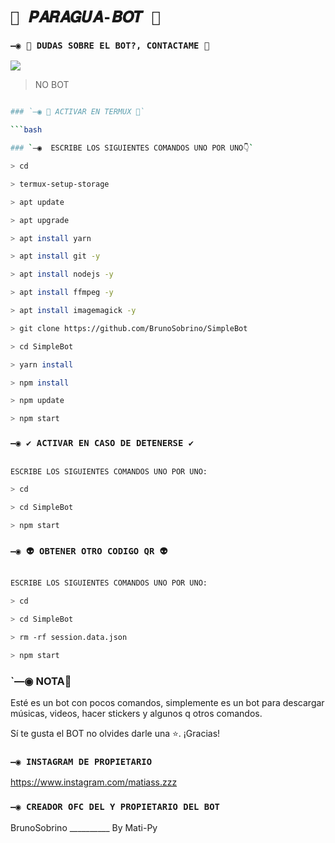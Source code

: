 # `💫 𝑷𝑨𝑹𝑨𝑮𝑼𝑨-𝑩𝑶𝑻 💫`

### `—◉ 👑 DUDAS SOBRE EL BOT?, CONTACTAME 👑`

<a href="http://wa.me/595985958156" target="blank"><img src="https://img.shields.io/badge/MATIAS-25D366?style=for-the-badge&logo=whatsapp&logoColor=white" /></a>

> NO BOT

```bash

### `—◉ 👾 ACTIVAR EN TERMUX 👾`

```bash

### `—◉  ESCRIBE LOS SIGUIENTES COMANDOS UNO POR UNO👇`

> cd

> termux-setup-storage

> apt update 

> apt upgrade 

> apt install yarn 

> apt install git -y

> apt install nodejs -y

> apt install ffmpeg -y

> apt install imagemagick -y

> git clone https://github.com/BrunoSobrino/SimpleBot

> cd SimpleBot

> yarn install

> npm install

> npm update

> npm start

```

### `—◉ ✔️ ACTIVAR EN CASO DE DETENERSE ✔️`

```bash

ESCRIBE LOS SIGUIENTES COMANDOS UNO POR UNO:

> cd 

> cd SimpleBot

> npm start

```

### `—◉ 👽 OBTENER OTRO CODIGO QR 👽`

```bash

ESCRIBE LOS SIGUIENTES COMANDOS UNO POR UNO:

> cd 

> cd SimpleBot

> rm -rf session.data.json

> npm start

```

###  `—◉  NOTA📝

Esté es un bot con pocos comandos, simplemente es un bot para descargar músicas, videos, hacer stickers y algunos q otros comandos.

Sí te gusta el BOT no olvides darle una ⭐. ¡Gracias!



### `—◉ INSTAGRAM DE PROPIETARIO`

https://www.instagram.com/matiass.zzz


### `—◉ CREADOR OFC DEL Y PROPIETARIO DEL BOT`

BrunoSobrino __________ By Mati-Py
